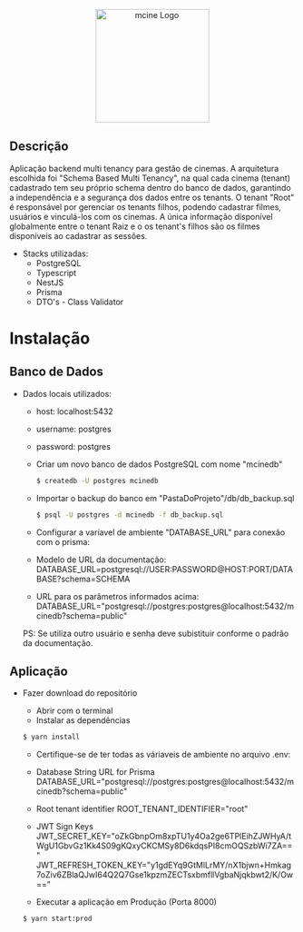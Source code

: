<p align="center">
  <a href="http://marcosnascimento.vercel.app/" target="blank"><img src="https://res.cloudinary.com/dpmbuqjqj/image/upload/v1702862537/logo.mcine_mjupbm.svg" width="200" alt="mcine Logo" /></a>
</p>

## Descrição

Aplicação backend multi tenancy para gestão de cinemas. 
A arquitetura escolhida foi "Schema Based Multi Tenancy", na qual cada cinema (tenant) cadastrado tem seu próprio schema dentro do banco de dados, garantindo a independência e a segurança dos dados entre os tenants. 
O tenant "Root" é responsável por gerenciar os tenants filhos, podendo cadastrar filmes, usuários e vinculá-los com os cinemas. 
A única informação disponível globalmente entre o tenant Raiz e o os tenant's filhos são os filmes disponíveis ao cadastrar as sessões.

- Stacks utilizadas:
	* PostgreSQL
	* Typescript
	* NestJS
	* Prisma
	* DTO's - Class Validator
 
# Instalação

## Banco de Dados
- Dados locais utilizados:
	* host: localhost:5432 
	* username: postgres
	* password: postgres
		
	 *  Criar um novo banco de dados PostgreSQL com nome "mcinedb"

	    ```bash
	    $ createdb -U postgres mcinedb
	    ```
			
	*  Importar o backup do banco em "PastaDoProjeto"/db/db_backup.sql

	    ```bash
	    $ psql -U postgres -d mcinedb -f db_backup.sql
	    ```
		
	*  Configurar a varíavel de ambiente "DATABASE_URL" para conexão com o prisma:	
	- Modelo de URL da documentação: 
		DATABASE_URL=postgresql://USER:PASSWORD@HOST:PORT/DATABASE?schema=SCHEMA
	
	- URL para os parâmetros informados acima:
		DATABASE_URL="postgresql://postgres:postgres@localhost:5432/mcinedb?schema=public"
	
	PS: Se utiliza outro usuário e senha deve subistituir conforme o padrão da documentação.

## Aplicação
  - Fazer download do repositório
	- Abrir com o terminal
	- Instalar as dependências
    
	```bash
	$ yarn install
	```
	- Certifique-se de ter todas as váriaveis de ambiente no arquivo .env:
	*  Database String URL for Prisma
	DATABASE_URL="postgresql://postgres:postgres@localhost:5432/mcinedb?schema=public"

	* Root tenant identifier
	ROOT_TENANT_IDENTIFIER="root"

	* JWT Sign Keys
	JWT_SECRET_KEY="oZkGbnpOm8xpTU1y4Oa2ge6TPlEihZJWHyA/tWgU1GbvGz1Kk4S09gKQxyCKCMSy8D6kdqsPI8cmOQSzbWi7ZA=="
	JWT_REFRESH_TOKEN_KEY="y1gdEYq9GtMlLrMY/nX1bjwn+Hmkag7oZiv6ZBlaQJwI64Q2Q7Gse1kpzmZECTsxbmfllVgbaNjqkbwt2/K/Ow=="
	
	- Executar a aplicação em Produção (Porta 8000)
    
	```bash
	$ yarn start:prod
	```

